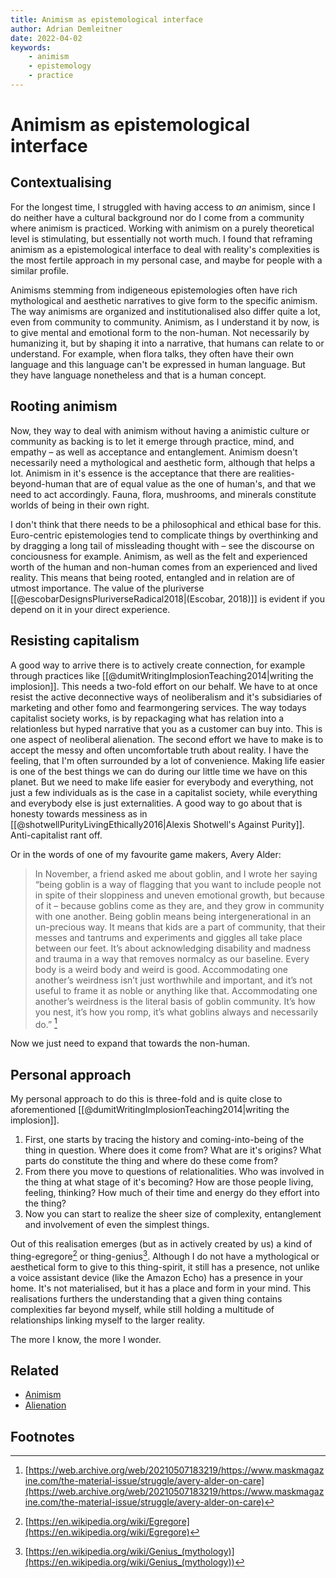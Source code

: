 ```yaml
---
title: Animism as epistemological interface
author: Adrian Demleitner
date: 2022-04-02
keywords:
	- animism
	- epistemology
	- practice
---
```

# Animism as epistemological interface
## Contextualising
For the longest time, I struggled with having access to *an* animism, since I do neither have a cultural background nor do I come from a community where animism is practiced. Working with animism on a purely theoretical level is stimulating, but essentially not worth much. I found that reframing animism as a epistemological interface to deal with reality's complexities is the most fertile approach in my personal case, and maybe for people with a similar profile.

Animisms stemming from indigeneous epistemologies often have rich mythological and aesthetic narratives to give form to the specific animism. The way animisms are organized and institutionalised also differ quite a lot, even from community to community. Animism, as I understand it by now, is to give mental and emotional form to the non-human. Not necessarily by humanizing it, but by shaping it into a narrative, that humans can relate to or understand. For example, when flora talks, they often have their own language and this language can't be expressed in human language. But they have language nonetheless and that is a human concept.

## Rooting animism
Now, they way to deal with animism without having a animistic culture or community as backing is to let it emerge through practice, mind, and empathy – as well as acceptance and entanglement. Animism doesn't necessarily need a mythological and aesthetic form, although that helps a lot. Animism in it's essence is the acceptance that there are realities-beyond-human that are of equal value as the one of human's, and that we need to act accordingly. Fauna, flora, mushrooms, and minerals constitute worlds of being in their own right.

I don't think that there needs to be a philosophical and ethical base for this. Euro-centric epistemologies tend to complicate things by overthinking and by dragging a long tail of missleading thought with – see the discourse on conciousness for example. Animism, as well as the felt and experienced worth of the human and non-human comes from an experienced and lived reality. This means that being rooted, entangled and in relation are of utmost importance. The value of the pluriverse [[@escobarDesignsPluriverseRadical2018|(Escobar, 2018)]] is evident if you depend on it in your direct experience.

## Resisting capitalism
A good way to arrive there is to actively create connection, for example through practices like [[@dumitWritingImplosionTeaching2014|writing the implosion]]. This needs a two-fold effort on our behalf. We have to at once resist the active deconnective ways of neoliberalism and it's subsidiaries of marketing and other fomo and fearmongering services. The way todays capitalist society works, is by repackaging what has relation into a relationless but hyped narrative that you as a customer can buy into. This is one aspect of neoliberal alienation. The second effort we have to make is to accept the messy and often uncomfortable truth about reality. I have the feeling, that I'm often surrounded by a lot of convenience. Making life easier is one of the best things we can do during our little time we have on this planet. But we need to make life easier for everybody and everything, not just a few individuals as is the case in a capitalist society, while everything and everybody else is just externalities. A good way to go about that is honesty towards messiness as in [[@shotwellPurityLivingEthically2016|Alexis Shotwell's Against Purity]]. Anti-capitalist rant off.

Or in the words of one of my favourite game makers, Avery Alder:

> In November, a friend asked me about goblin, and I wrote her saying “being goblin is a way of flagging that you want to include people not in spite of their sloppiness and uneven emotional growth, but because of it – because goblins come as they are, and they grow in community with one another. Being goblin means being intergenerational in an un-precious way. It means that kids are a part of community, that their messes and tantrums and experiments and giggles all take place between our feet. It’s about acknowledging disability and madness and trauma in a way that removes normalcy as our baseline. Every body is a weird body and weird is good. Accommodating one another’s weirdness isn’t just worthwhile and important, and it’s not useful to frame it as noble or anything like that. Accommodating one another’s weirdness is the literal basis of goblin community. It’s how you nest, it’s how you romp, it’s what goblins always and necessarily do.” [^1]

Now we just need to expand that towards the non-human.

## Personal approach
My personal approach to do this is three-fold and is quite close to aforementioned [[@dumitWritingImplosionTeaching2014|writing the implosion]].

1. First, one starts by tracing the history and coming-into-being of the thing in question. Where does it come from? What are it's origins? What parts do constitute the thing and where do these come from?
2. From there you move to questions of relationalities. Who was involved in the thing at what stage of it's becoming? How are those people living, feeling, thinking? How much of their time and energy do they effort into the thing? 
3. Now you can start to realize the sheer size of complexity, entanglement and involvement of even the simplest things.

Out of this realisation emerges (but as in actively created by us) a kind of thing-egregore[^2] or thing-genius[^3]. Although I do not have a mythological or aesthetical form to give to this thing-spirit, it still has a presence, not unlike a voice assistant device (like the Amazon Echo) has a presence in your home. It's not materialised, but it has a place and form in your mind. This realisations furthers the understanding that a given thing contains complexities far beyond myself, while still holding a multitude of relationships linking myself to the larger reality.

The more I know, the more I wonder.

## Related
- [Animism](topics/Animism.md)
- [Alienation](topics/Alienation.md)

## Footnotes
[^1]: [https://web.archive.org/web/20210507183219/https://www.maskmagazine.com/the-material-issue/struggle/avery-alder-on-care](https://web.archive.org/web/20210507183219/https://www.maskmagazine.com/the-material-issue/struggle/avery-alder-on-care)
[^2]: [https://en.wikipedia.org/wiki/Egregore](https://en.wikipedia.org/wiki/Egregore)
[^3]: [https://en.wikipedia.org/wiki/Genius_(mythology)](https://en.wikipedia.org/wiki/Genius_(mythology))